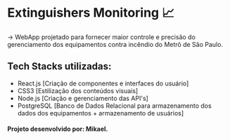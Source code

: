 # Extinguishers Monitoring 📈
-> WebApp projetado para fornecer maior controle e precisão do gerenciamento dos equipamentos contra incêndio do Metrô de São Paulo.

## Tech Stacks utilizadas:

- React.js [Criação de componentes e interfaces do usuário]
- CSS3 [Estilização dos conteúdos visuais]
- Node.js [Criação e gerenciamento das API's]
- PostgreSQL [Banco de Dados Relacional para armazenamento dos dados dos equipamentos + armazenamento de usuários]

#### Projeto desenvolvido por: Mikael.

